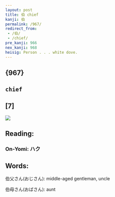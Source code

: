 ```yaml
---
layout: post
title: 伯 chief
kanji: 伯
permalink: /967/
redirect_from:
 - /伯/
 - /chief/
pre_kanji: 966
nex_kanji: 968
heisig: Person . . . white dove.
---
```


## {967}

## `chief`

## [7]

<div class="stroke"><img src="E4BCAF.png" /></div>

## Reading:

### On-Yomi: ハク

## Words:

伯父さん(おじさん): middle-aged gentleman, uncle

伯母さん(おばさん): aunt
